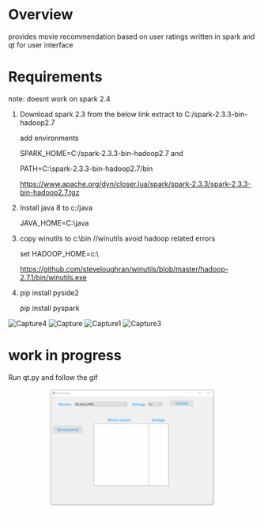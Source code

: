 # Overview
provides movie recommendation based on user ratings written in spark and qt for user interface

# Requirements
note: doesnt work on spark 2.4

1.  Download spark 2.3 from the below link extract to C:/spark-2.3.3-bin-hadoop2.7 

    add environments

    SPARK_HOME=C:/spark-2.3.3-bin-hadoop2.7 and
    
    PATH=C:\spark-2.3.3-bin-hadoop2.7/bin

    https://www.apache.org/dyn/closer.lua/spark/spark-2.3.3/spark-2.3.3-bin-hadoop2.7.tgz

2.  Install java 8 to c:/java

    JAVA_HOME=C:\java
      
3.  copy winutils to c:\bin   //winutils avoid hadoop related errors

    set HADOOP_HOME=c:\
    
    https://github.com/steveloughran/winutils/blob/master/hadoop-2.7.1/bin/winutils.exe

4.  pip install pyside2

    pip install pyspark
    
![Capture4](https://user-images.githubusercontent.com/43022435/55351667-8e647f80-54dc-11e9-917b-7fdb90ef955b.PNG)
![Capture](https://user-images.githubusercontent.com/43022435/55351669-8e647f80-54dc-11e9-8d9d-49a3ffb67107.PNG)
![Capture1](https://user-images.githubusercontent.com/43022435/55351670-8efd1600-54dc-11e9-9c1f-c0a45d7876e9.PNG)
![Capture3](https://user-images.githubusercontent.com/43022435/55351671-8efd1600-54dc-11e9-8c96-be258445a93a.PNG)



# work in progress
Run qt.py and follow the gif
![](record.gif)


